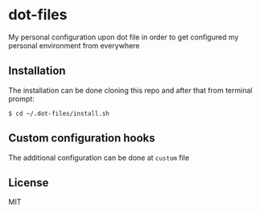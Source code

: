 # dot-files
My personal configuration upon dot file in order to get configured my personal environment from everywhere 

## Installation
The installation can be done cloning this repo and after that from terminal prompt:

```shell
$ cd ~/.dot-files/install.sh
```
## Custom configuration hooks
The additional configuration can be done at `custom` file

## License
MIT